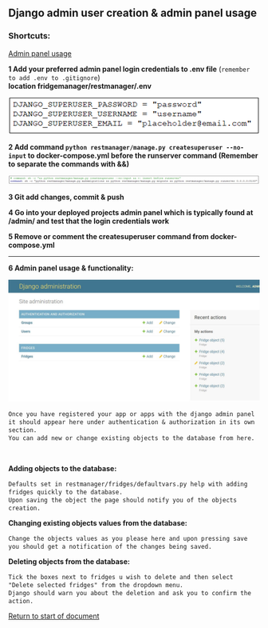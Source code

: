 ## <a id="start"></a>Django admin user creation &  admin panel usage

### Shortcuts:

[Admin panel usage](#admin-ui)
<br>

**1 Add your preferred admin panel login credentials to .env file** (`remember to add .env to .gitignore`)<br/>
**location fridgemanager/restmanager/.env**

![](./env.png)
<br/>

**2 Add command `python restmanager/manage.py createsuperuser --no-input` to docker-compose.yml before the runserver command (Remember to separate the commands with &&)**

![](./command.png)

**3 Git add changes, commit & push**


**4 Go into your deployed projects admin panel which is typically found at /admin/ and test that the login credentials work**


**5 Remove or comment the createsuperuser command from docker-compose.yml**
<br>

****

**<a id="admin-ui"></a>6 Admin panel usage & functionality:**
<br>

![](./suBaseView.JPG)

    Once you have registered your app or apps with the django admin panel it should appear here under authentication & authorization in its own section.
    You can add new or change existing objects to the database from here.
<br>

**Adding objects to the database:**

    Defaults set in restmanager/fridges/defaultvars.py help with adding fridges quickly to the database. 
    Upon saving the object the page should notify you of the objects creation.

**Changing existing objects values from the database:**

    Change the objects values as you please here and upon pressing save you should get a notification of the changes being saved.

**Deleting objects from the database:**

    Tick the boxes next to fridges u wish to delete and then select "Delete selected fridges" from the dropdown menu.
    Django should warn you about the deletion and ask you to confirm the action. 

[Return to start of document](#start)